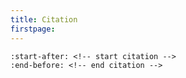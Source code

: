 ```yaml
---
title: Citation
firstpage:
---
```


```{include} ../README.md
:start-after: <!-- start citation -->
:end-before: <!-- end citation -->
```
